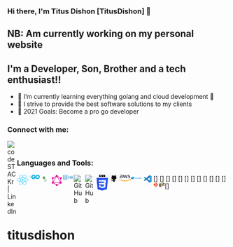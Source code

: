 ### Hi there, I'm Titus Dishon [TitusDishon] 👋

## NB: Am currently working on my personal website

## I'm a Developer, Son, Brother and a tech enthusiast!!

- 🌱 I’m currently learning everything golang and cloud development 🤣
- 👯 I strive to provide the best software solutions to my clients
- 🥅 2021 Goals: Become a pro go developer

### Connect with me:

[<img align="left" alt="codeSTACKr | LinkedIn" width="22px" src="https://cdn.jsdelivr.net/npm/simple-icons@v3/icons/linkedin.svg" />][linkedin]

<br />

### Languages and Tools:

[<img align="left" alt="GitHub" width="26px" src="https://github.com/titusdishon/titusdishon/blob/master/react.svg" />]
[<img align="left" alt="GitHub" width="26px" src="https://github.com/titusdishon/titusdishon/blob/master/go.svg" />]
[<img align="left" alt="GitHub" width="26px" src="https://github.com/titusdishon/titusdishon/blob/master/nodejs.svg" />]
[<img align="left" alt="GitHub" width="26px" src="https://github.com/titusdishon/titusdishon/blob/master/graphql.svg" />]
[<img align="left" alt="GitHub" width="26px" src="https://github.com/titusdishon/titusdishon/blob/master/sql.png" />]
[<img align="left" alt="GitHub" width="26px" src="https://github.com/titusdishon/titusdishon/blob/master/mysql" />]
[<img align="left" alt="GitHub" width="26px" src="https://github.com/titusdishon/titusdishon/blob/master/html.phn" />]
[<img align="left" alt="GitHub" width="26px" src="https://github.com/titusdishon/titusdishon/blob/master/css.png" />]
[<img align="left" alt="GitHub" width="26px" src="https://github.com/titusdishon/titusdishon/blob/master/github.png" />]
[<img align="left" alt="GitHub" width="26px" src="https://github.com/titusdishon/titusdishon/blob/master/aws.png" />]
[<img align="left" alt="GitHub" width="26px" src="https://github.com/titusdishon/titusdishon/blob/master/docker.png" />]
[<img align="left" alt="GitHub" width="26px" src="https://github.com/titusdishon/titusdishon/blob/master/vscode.png" />]
[<img align="left" alt="GitHub" width="26px" src="https://github.com/titusdishon/titusdishon/blob/master/git.png" />]

<br />
<br />

[linkedin]: https://www.linkedin.com/in/titus-dishon-862289104

# titusdishon
